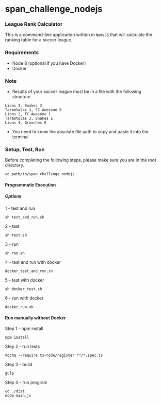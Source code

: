 # span_challenge_nodejs #

### League Rank Calculator

This is a command-line application written in `NodeJS` that will calculate the ranking table for a
soccer league.

### Requirements

- Node 8 (optional if you have Docker)
- Docker

### Note
- Results of your soccer league must be in a file with the following structure

```
Lions 3, Snakes 3
Tarantulas 1, FC Awesome 0
Lions 1, FC Awesome 1
Tarantulas 3, Snakes 1
Lions 4, Grouches 0
```

- You need to know the absolute file path to copy and paste it into the terminal

### Setup, Test, Run

Before completing the following steps, please make sure you are in the root directory.

``` 
cd path/to/span_challenge_nodejs
```

#### Programmatic Execution

##### Options

1 - test and run
``` 
sh test_and_run.sh
```
2 - test
``` 
sh test.sh
```
3 - run
``` 
sh run.sh
```
4 - test and run with docker
``` 
docker_test_and_run.sh
```
5 - test with docker
``` 
sh docker_test.sh
```
6 - run with docker
``` 
docker_run.sh
```

#### Run manually without Docker
Step 1 - npm install
```
npm install
```

Step 2 - run tests
``` 
mocha --require ts-node/register **/*.spec.ts
```

Step 3 - build
```
gulp
```

Step 4 - run program
```
cd ./dist
node main.js 
```

